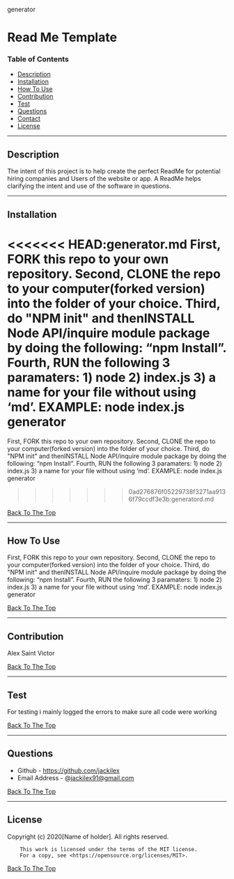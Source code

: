 generator
# Read Me Template

### Table of Contents
- [Description](#description)
- [Installation](#how-to-use)
- [How To Use](#how-to-use)
- [Contribution](#contribution)
- [Test](#test)
- [Questions](#questions)
- [Contact](#contact)
- [License](#license)

---

## Description
The intent of this project is to help create the perfect ReadMe for potential hiring companies and Users of the website or app. A ReadMe helps clarifying the intent and use of the software in questions. 


---
## Installation
<<<<<<< HEAD:generator.md
First, FORK this repo to your own repository. Second, CLONE the repo to your computer(forked version) into the folder of your choice. Third, do "NPM init" and thenINSTALL Node API/inquire module package by doing the following: “npm Install”. Fourth, RUN the following 3 paramaters: 1) node 2) index.js 3) a name for your file without using ‘md’. EXAMPLE: node index.js generator 
=======
First, FORK this repo to your own repository. Second, CLONE the repo to your computer(forked version) into the folder of your choice. Third, do "NPM init" and thenINSTALL Node API/inquire module package by doing the following: “npm Install”. Fourth, RUN the following 3 paramaters: 1) node 2) index.js 3) a name for your file without using ‘md’. EXAMPLE: node index.js generator
>>>>>>> 0ad276876f05229738f3271aa9136f79ccdf3e3b:generatord.md


[Back To The Top](#read-me-template)

---

## How To Use
First, FORK this repo to your own repository. Second, CLONE the repo to your computer(forked version) into the folder of your choice. Third, do "NPM init" and thenINSTALL Node API/inquire module package by doing the following: “npm Install”. Fourth, RUN the following 3 paramaters: 1) node 2) index.js 3) a name for your file without using ‘md’. EXAMPLE: node index.js generator 

[Back To The Top](#read-me-template)

---
## Contribution
Alex Saint Victor

[Back To The Top](#read-me-template)

---

## Test
For testing i mainly logged the errors to make sure all code were working

[Back To The Top](#read-me-template)

---

## Questions
- Github - https://github.com/jackilex
- Email Address - @jackilex91@gmail.com

[Back To The Top](#read-me-template)

---

## License
Copyright (c) 2020[Name of holder]. All rights reserved.
        
        This work is licensed under the terms of the MIT license.  
        For a copy, see <https://opensource.org/licenses/MIT>.

[Back To The Top](#read-me-template)
